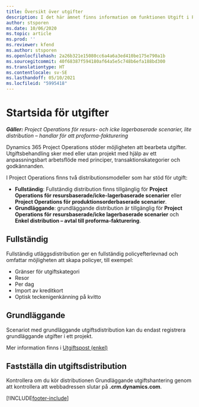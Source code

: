 ```yaml
---
title: Översikt över utgifter
description: I det här ämnet finns information om funktionen Utgift i Project Operations.
author: stsporen
ms.date: 10/06/2020
ms.topic: article
ms.prod: ''
ms.reviewer: kfend
ms.author: stsporen
ms.openlocfilehash: 2a26b321e15080cc6a4a6a3ed410be175e790a1b
ms.sourcegitcommit: 40f68387f594180af64a5e5c748b6efa188bd300
ms.translationtype: HT
ms.contentlocale: sv-SE
ms.lasthandoff: 05/10/2021
ms.locfileid: "5995418"
---
```

# <a name="expense-home-page"></a>Startsida för utgifter

_**Gäller:** Project Operations för resurs- och icke lagerbaserade scenarier, lite distribution – handlar för att proforma-fakturering_


Dynamics 365 Project Operations stöder möjligheten att bearbeta utgifter. Utgiftsbehandling sker med eller utan projekt med hjälp av ett anpassningsbart arbetsflöde med principer, transaktionskategorier och godkännanden.

I Project Operations finns två distributionsmodeller som har stöd för utgift: 

- **Fullständig**: Fullständig distribution finns tillgänglig för **Project Operations för resursbaserade/icke-lagerbaserade scenarier** eller **Project Operations för produktionsorderbaserade scenarier**.
- **Grundläggande**: grundläggande distribution är tillgänglig för **Project Operations för resursbaserade/icke lagerbaserade scenarier** och **Enkel distribution – avtal till proforma-fakturering**.

## <a name="full"></a>Fullständig 
Fullständig utläggsdistribution ger en fullständig policyefterlevnad och omfattar möjligheten att skapa policyer, till exempel:

  - Gränser för utgiftskategori
  - Resor
  - Per dag
  - Import av kreditkort
  - Optisk teckenigenkänning på kvitto

## <a name="basic"></a>Grundläggande 
Scenariot med grundläggande utgiftsdistribution kan du endast registrera grundläggande utgifter i ett projekt. 

Mer information finns i [Utgiftspost (enkel)](basic-expense.md)

## <a name="determine-your-expense-deployment"></a>Fastställa din utgiftsdistribution
Kontrollera om du kör distributionen Grundläggande utgiftshantering genom att kontrollera att webbadressen slutar på **.crm.dynamics.com**. 


[!INCLUDE[footer-include](../includes/footer-banner.md)]